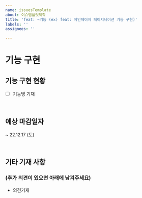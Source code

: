 ```yaml
---
name: issuesTemplate
about: 이슈템플릿제작
title: 'feat: ~기능 (ex) feat: 메인페이지 페이지네이션 기능 구현)'
labels: ''
assignees: ''

---
```


# 기능 구현

## 기능 구현 현황

-  [ ] 기능명 기재

<br>

## 예상 마감일자

~ 22.12.17 (토)


<br>

## 기타 기재 사항
### (추가 의견이 있으면 아래에 남겨주세요)

- 의견기재
